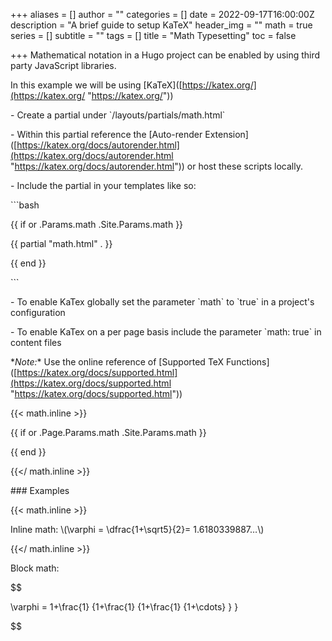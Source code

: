 +++
aliases = []
author = ""
categories = []
date = 2022-09-17T16:00:00Z
description = "A brief guide to setup KaTeX"
header_img = ""
math = true
series = []
subtitle = ""
tags = []
title = "Math Typesetting"
toc = false

+++
Mathematical notation in a Hugo project can be enabled by using third party JavaScript libraries.

<!--more-->

In this example we will be using \[KaTeX\]([https://katex.org/](https://katex.org/ "https://katex.org/"))

\- Create a partial under \`/layouts/partials/math.html\`

\- Within this partial reference the \[Auto-render Extension\]([https://katex.org/docs/autorender.html](https://katex.org/docs/autorender.html "https://katex.org/docs/autorender.html")) or host these scripts locally.

\- Include the partial in your templates like so:  

\`\`\`bash

{{ if or .Params.math .Site.Params.math }}

{{ partial "math.html" . }}

{{ end }}

\`\`\`

\- To enable KaTex globally set the parameter \`math\` to \`true\` in a project's configuration

\- To enable KaTex on a per page basis include the parameter \`math: true\` in content files

\**Note:** Use the online reference of \[Supported TeX Functions\]([https://katex.org/docs/supported.html](https://katex.org/docs/supported.html "https://katex.org/docs/supported.html"))

{{< math.inline >}}

{{ if or .Page.Params.math .Site.Params.math }}

<!-- KaTeX -->

<link rel="stylesheet" href="[https://cdn.jsdelivr.net/npm/katex@0.11.1/dist/katex.min.css](https://cdn.jsdelivr.net/npm/katex@0.11.1/dist/katex.min.css "https://cdn.jsdelivr.net/npm/katex@0.11.1/dist/katex.min.css")" integrity="sha384-zB1R0rpPzHqg7Kpt0Aljp8JPLqbXI3bhnPWROx27a9N0Ll6ZP/+DiW/UqRcLbRjq" crossorigin="anonymous">

<script defer src="[https://cdn.jsdelivr.net/npm/katex@0.11.1/dist/katex.min.js](https://cdn.jsdelivr.net/npm/katex@0.11.1/dist/katex.min.js "https://cdn.jsdelivr.net/npm/katex@0.11.1/dist/katex.min.js")" integrity="sha384-y23I5Q6l+B6vatafAwxRu/0oK/79VlbSz7Q9aiSZUvyWYIYsd+qj+o24G5ZU2zJz" crossorigin="anonymous"></script>

<script defer src="[https://cdn.jsdelivr.net/npm/katex@0.11.1/dist/contrib/auto-render.min.js](https://cdn.jsdelivr.net/npm/katex@0.11.1/dist/contrib/auto-render.min.js "https://cdn.jsdelivr.net/npm/katex@0.11.1/dist/contrib/auto-render.min.js")" integrity="sha384-kWPLUVMOks5AQFrykwIup5lo0m3iMkkHrD0uJ4H5cjeGihAutqP0yW0J6dpFiVkI" crossorigin="anonymous" onload="renderMathInElement(document.body);"></script>

{{ end }}

{{</ math.inline >}}

\### Examples

{{< math.inline >}}

<p>

Inline math: \\(\\varphi = \\dfrac{1+\\sqrt5}{2}= 1.6180339887…\\)

</p>

{{</ math.inline >}}

Block math:

$$

 \\varphi = 1+\\frac{1} {1+\\frac{1} {1+\\frac{1} {1+\\cdots} } } 

$$